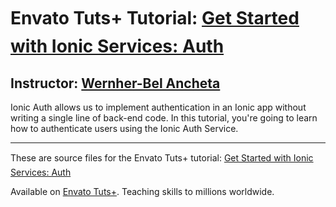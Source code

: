 # Envato Tuts+ Tutorial: [Get Started with Ionic Services: Auth][published url]
## Instructor: [Wernher-Bel Ancheta][instructor url]


Ionic Auth allows us to implement authentication in an Ionic app without writing a single line of back-end code. In this tutorial, you're going to learn how to authenticate users using the Ionic Auth Service.

------

These are source files for the Envato Tuts+ tutorial: [Get Started with Ionic Services: Auth][published url]

Available on [Envato Tuts+](https://tutsplus.com). Teaching skills to millions worldwide.

[published url]: http://code.tutsplus.com/tutorials/get-started-with-ionic-services-auth--cms-28705
[instructor url]: https://tutsplus.com/authors/wernher-bel-ancheta
